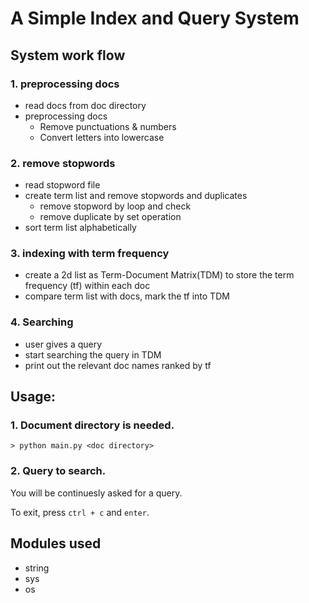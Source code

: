 # A Simple Index and Query System
## System work flow
### 1. preprocessing docs
- read docs from doc directory
- preprocessing docs
    - Remove punctuations & numbers
    - Convert letters into lowercase

### 2. remove stopwords
- read stopword file
- create term list and remove stopwords and duplicates
    - remove stopword by loop and check
    - remove duplicate by set operation
- sort term list alphabetically

### 3. indexing with term frequency
- create a 2d list as Term-Document Matrix(TDM) to store the term frequency (tf) within each doc
- compare term list with docs, mark the tf into TDM

### 4. Searching
- user gives a query
- start searching the query in TDM
- print out the relevant doc names ranked by tf

## Usage:
### 1. Document directory is needed.
```
> python main.py <doc directory>
```
### 2. Query to search.
You will be continuesly asked for a query.

To exit, press ```ctrl + c``` and ```enter```.

## Modules used
- string
- sys
- os